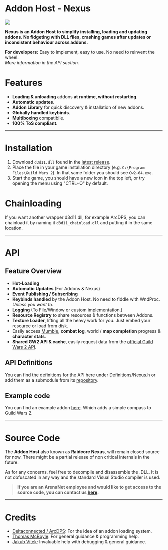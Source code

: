 # Addon Host - Nexus
[![](https://img.shields.io/discord/410828272679518241.svg?logo=discord&logoColor=ffffff&style=for-the-badge&color=blue)](https://discord.gg/Mvk7W7gjE4)

**Nexus is an Addon Host to simplify installing, loading and updating addons. No fidgeting with DLL files, crashing games after updates or inconsistent behaviour across addons.**

**For developers:** Easy to implement, easy to use. No need to reinvent the wheel.\
*More information in the API section.*

# Features
- **Loading & unloading** addons **at runtime, without restarting**.
- **Automatic updates**.
- **Addon Library** for quick discovery & installation of new addons.
- **Globally handled keybinds**.
- **Multiboxing** compatibile.
- **100% ToS compliant.**

---

# Installation
1. Download `d3d11.dll` found in the [latest release](https://api.raidcore.gg/d3d11.dll).
2. Place the file in your game installation directory (e.g. `C:\Program Files\Guild Wars 2`). In that same folder you should see `Gw2-64.exe`.
3. Start the game, you should have a new icon in the top left, or try opening the menu using "CTRL+O" by default.

# Chainloading
If you want another wrapper d3d11.dll, for example ArcDPS, you can chainload it by naming it `d3d11_chainload.dll` and putting it in the same location.

---

# API

## Feature Overview
- **Hot-Loading**
- **Automatic Updates** (For Addons & Nexus)
- **Event Publishing / Subscribing**
- **Keybinds handled** by the Addon Host. No need to fiddle with WndProc. *Unless you want to*.
- **Logging** (To File/Window or custom implementation.)
- **Resource Registry** to share resources & functions between Addons.
- **Texture Loader**, lifting all the heavy work for you. Just embed your resource or load from disk.
- Easily access [Mumble](https://github.com/RaidcoreGG/RCGG-lib-mumble-api), **combat log**, world / **map completion** progress & **character stats**.
- **Shared GW2 API & cache**, easily request data from the [official Guild Wars 2 API](https://api.guildwars2.com/v2).

## API Definitions
You can find the definitions for the API here under Definitions/Nexus.h or add them as a submodule from its [repository](https://github.com/RaidcoreGG/RCGG-lib-nexus-api).

## Example code
You can find an example addon [here](https://github.com/RaidcoreGG/GW2-Compass). Which adds a simple compass to Guild Wars 2.

---

# Source Code
The **Addon Host** also known as **Raidcore Nexus**, will remain closed source for now. There might be a partial release of non critical internals in the future.

As for any concerns, feel free to decompile and disassemble the .DLL. It is not obfuscated in any way and the standard Visual Studio compiler is used.

> **If you are an ArenaNet employee and would like to get access to the source code, you can contact us [here](mailto:contact@raidcore.gg?subject=Nexus%20Source%20Code%20Request).**

---

# Credits
<!-- [GGDM](https://nkga.github.io/post/ggdm---combat-analysis-mod-for-guild-wars-2/): For the idea of a proxy dll & hot-loading. -->
- [Deltaconnected / ArcDPS](https://www.deltaconnected.com/arcdps/): For the idea of an addon loading system.
- [Thomas McBoyle](https://github.com/TMcBoyle): For general guidance & programming help.
- [Jakub Vitek](https://github.com/Sognus): Invaluable help with debugging & general guidance.
<!-- [Dear ImGui](): For the UI Framework and undescribable pain & suffering. (Though I learned to love ImGui.)
- [nlohmann::json](): For the JSON Framework and undescribable pain & suffering. -->